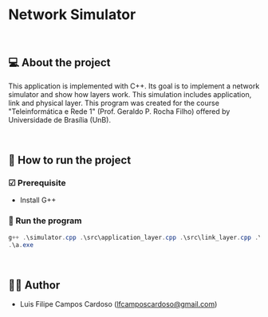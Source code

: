 # Network Simulator

<br>

## 💻 About the project

This application is implemented with C++. Its goal is to implement a network simulator and show how layers work. This simulation includes application, link and physical layer.
This program was created for the course "Teleinformática e Rede 1" (Prof. Geraldo P. Rocha Filho) offered by Universidade de Brasília (UnB).

<br>

## 🚀 How to run the project

### ☑ Prerequisite
- Install G++

### 🎲 Run the program
```Powershell
g++ .\simulator.cpp .\src\application_layer.cpp .\src\link_layer.cpp .\src\physical_layer.cpp .\header\application_layer.hpp .\header\link_layer.hpp .\header\physical_layer.hpp
.\a.exe 
```

<br>

## 👨‍💻 Author
- Luis Filipe Campos Cardoso (lfcamposcardoso@gmail.com)
